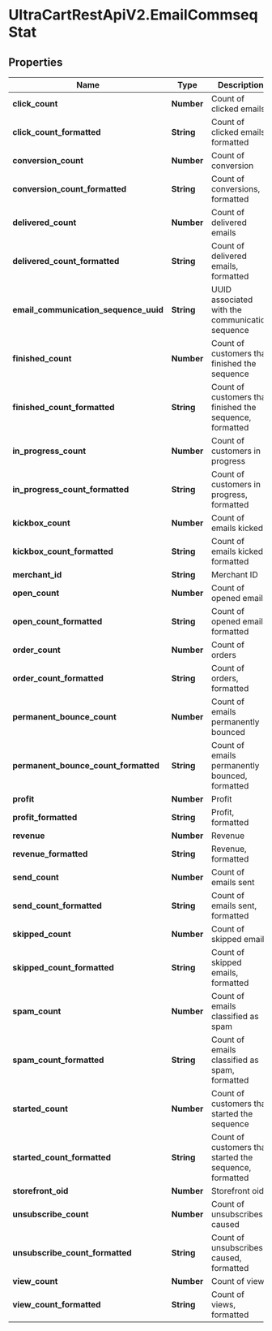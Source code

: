 # UltraCartRestApiV2.EmailCommseqStat

## Properties

Name | Type | Description | Notes
------------ | ------------- | ------------- | -------------
**click_count** | **Number** | Count of clicked emails | [optional] 
**click_count_formatted** | **String** | Count of clicked emails, formatted | [optional] 
**conversion_count** | **Number** | Count of conversion | [optional] 
**conversion_count_formatted** | **String** | Count of conversions, formatted | [optional] 
**delivered_count** | **Number** | Count of delivered emails | [optional] 
**delivered_count_formatted** | **String** | Count of delivered emails, formatted | [optional] 
**email_communication_sequence_uuid** | **String** | UUID associated with the communication sequence | [optional] 
**finished_count** | **Number** | Count of customers that finished the sequence | [optional] 
**finished_count_formatted** | **String** | Count of customers that finished the sequence, formatted | [optional] 
**in_progress_count** | **Number** | Count of customers in progress | [optional] 
**in_progress_count_formatted** | **String** | Count of customers in progress, formatted | [optional] 
**kickbox_count** | **Number** | Count of emails kicked | [optional] 
**kickbox_count_formatted** | **String** | Count of emails kicked, formatted | [optional] 
**merchant_id** | **String** | Merchant ID | [optional] 
**open_count** | **Number** | Count of opened emails | [optional] 
**open_count_formatted** | **String** | Count of opened emails, formatted | [optional] 
**order_count** | **Number** | Count of orders | [optional] 
**order_count_formatted** | **String** | Count of orders, formatted | [optional] 
**permanent_bounce_count** | **Number** | Count of emails permanently bounced | [optional] 
**permanent_bounce_count_formatted** | **String** | Count of emails permanently bounced, formatted | [optional] 
**profit** | **Number** | Profit | [optional] 
**profit_formatted** | **String** | Profit, formatted | [optional] 
**revenue** | **Number** | Revenue | [optional] 
**revenue_formatted** | **String** | Revenue, formatted | [optional] 
**send_count** | **Number** | Count of emails sent | [optional] 
**send_count_formatted** | **String** | Count of emails sent, formatted | [optional] 
**skipped_count** | **Number** | Count of skipped emails | [optional] 
**skipped_count_formatted** | **String** | Count of skipped emails, formatted | [optional] 
**spam_count** | **Number** | Count of emails classified as spam | [optional] 
**spam_count_formatted** | **String** | Count of emails classified as spam, formatted | [optional] 
**started_count** | **Number** | Count of customers that started the sequence | [optional] 
**started_count_formatted** | **String** | Count of customers that started the sequence, formatted | [optional] 
**storefront_oid** | **Number** | Storefront oid | [optional] 
**unsubscribe_count** | **Number** | Count of unsubscribes caused | [optional] 
**unsubscribe_count_formatted** | **String** | Count of unsubscribes caused, formatted | [optional] 
**view_count** | **Number** | Count of views | [optional] 
**view_count_formatted** | **String** | Count of views, formatted | [optional] 


